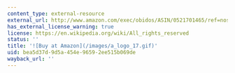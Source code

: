 ```yaml
---
content_type: external-resource
external_url: http://www.amazon.com/exec/obidos/ASIN/0521701465/ref=nosim/mitopencourse-20
has_external_license_warning: true
license: https://en.wikipedia.org/wiki/All_rights_reserved
status: ''
title: '![Buy at Amazon](/images/a_logo_17.gif)'
uid: bea5d37d-9d5a-454e-9659-2ee515b069de
wayback_url: ''
---
```

